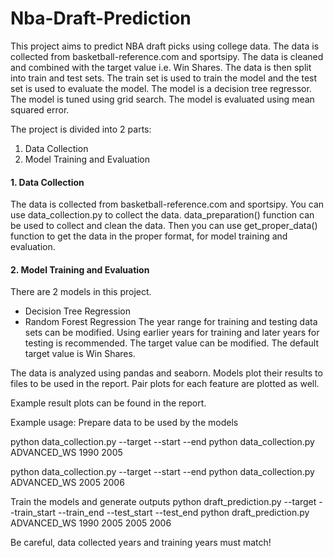 # Nba-Draft-Prediction

This project aims to predict NBA draft picks using college data.
The data is collected from basketball-reference.com and sportsipy.
The data is cleaned and combined with the target value i.e. Win Shares.
The data is then split into train and test sets.
The train set is used to train the model and the test set is used to evaluate the model.
The model is a decision tree regressor.
The model is tuned using grid search.
The model is evaluated using mean squared error.

The project is divided into 2 parts:
1. Data Collection
2. Model Training and Evaluation


#### 1. Data Collection
The data is collected from basketball-reference.com and sportsipy.
You can use data_collection.py to collect the data. data_preparation() function can be used to collect and clean the data.
Then you can use get_proper_data() function to get the data in the proper format, for model training and evaluation.

#### 2. Model Training and Evaluation
There are 2 models in this project.
- Decision Tree Regression
- Random Forest Regression
The year range for training and testing data sets can be modified. Using earlier years for training and later years for testing is recommended.
The target value can be modified. The default target value is Win Shares.

The data is analyzed using pandas and seaborn.
Models plot their results to files to be used in the report. Pair plots for each feature are plotted as well.

Example result plots can be found in the report.

Example usage:
Prepare data to be used by the models

python data_collection.py --target --start --end
python data_collection.py ADVANCED_WS 1990 2005

python data_collection.py --target --start --end
python data_collection.py ADVANCED_WS 2005 2006

Train the models and generate outputs
python draft_prediction.py --target --train_start --train_end --test_start --test_end
python draft_prediction.py ADVANCED_WS 1990 2005 2005 2006

Be careful, data collected years and training years must match!